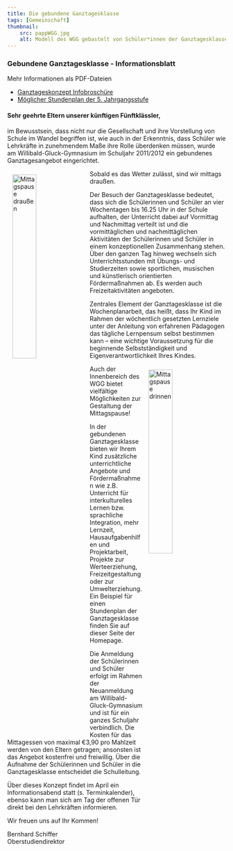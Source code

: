 ```yaml
---
title: Die gebundene Ganztagesklasse
tags: [Gemeinschaft]
thumbnail: 
    src: pappWGG.jpg
    alt: Modell des WGG gebastelt von Schüler*innen der Ganztagesklasse
---
```



### Gebundene Ganztagesklasse - Informationsblatt

Mehr Informationen als PDF-Dateien
- <a href="ganztageskonzept.pdf" target="_blank">Ganztageskonzept Infobroschüre</a>
- <a href="stundenplan.pdf" target = "_blank">Möglicher Stundenplan der 5. Jahrgangsstufe</a>

#### Sehr geehrte Eltern unserer künftigen Fünftklässler,

<p>
  im Bewusstsein, dass nicht nur die Gesellschaft und ihre Vorstellung
  von Schule im Wandel begriffen ist, wie auch in der Erkenntnis,
  dass Schüler wie Lehrkräfte in zunehmendem Maße ihre Rolle
  überdenken müssen, wurde am Willibald-Gluck-Gymnasium im Schuljahr
  2011/2012 ein gebundenes Ganztagesangebot eingerichtet.
</p>
<img src="/images/15_gt_mittag1.jpg" alt="Mittagspause draußen" style="width:33%;margin:10px 12px;float:left"/>
Sobald es das Wetter zulässt, sind wir mittags draußen.

<p>
  Der Besuch der Ganztagesklasse bedeutet, dass sich die Schülerinnen
  und Schüler an vier Wochentagen bis 16.25 Uhr in der Schule
  aufhalten, der Unterricht dabei auf Vormittag und Nachmittag
  verteilt ist und die vormittäglichen und nachmittäglichen
  Aktivitäten der Schülerinnen und Schüler in einem konzeptionellen
  Zusammenhang stehen. Über den ganzen Tag hinweg wechseln sich
  Unterrichtsstunden mit Übungs- und Studierzeiten sowie sportlichen,
  musischen und künstlerisch orientierten Fördermaßnahmen ab. Es
  werden auch Freizeitaktivitäten angeboten.
</p>
<p>
  Zentrales Element der Ganztagesklasse ist die Wochenplanarbeit, das
  heißt, dass Ihr Kind im Rahmen der wöchentlich gesetzten Lernziele
  unter der Anleitung von erfahrenen Pädagogen das tägliche Lernpensum
  selbst bestimmen kann – eine wichtige Voraussetzung für die
  beginnende Selbstständigkeit und Eigenverantwortlichkeit Ihres
  Kindes.
</p>
<img src="/images/15_gt_mittag2.jpg" alt="Mittagspause drinnen" style="width:33%;margin: 10px 12px;float:right"/>
Auch der Innenbereich des WGG bietet vielfältige Möglichkeiten zur Gestaltung der Mittagspause!
</p>
<p>
  In der gebundenen Ganztagesklasse bieten wir Ihrem Kind zusätzliche
  unterrichtliche Angebote und Fördermaßnahmen wie z.B. Unterricht für
  interkulturelles Lernen bzw. sprachliche Integration, mehr Lernzeit,
  Hausaufgabenhilfen und Projektarbeit, Projekte zur Werteerziehung,
  Freizeitgestaltung oder zur Umwelterziehung. Ein Beispiel für einen
  Stundenplan der Ganztagesklasse finden Sie auf dieser Seite der
  Homepage.
</p>
<p>
  Die Anmeldung der Schülerinnen und Schüler erfolgt im Rahmen der
  Neuanmeldung am Willibald-Gluck-Gymnasium und ist für ein ganzes
  Schuljahr verbindlich. Die Kosten für das Mittagessen von maximal
  €3,90 pro Mahlzeit werden von den Eltern getragen; ansonsten
  ist das Angebot kostenfrei und freiwillig. Über die Aufnahme der
  Schülerinnen und Schüler in die Ganztagesklasse entscheidet die
  Schulleitung.
</p>
<p>
  Über dieses Konzept findet im April ein Informationsabend statt
  (s. Terminkalender), ebenso kann man sich am Tag der offenen Tür
  direkt bei den Lehrkräften informieren.
</p>

<p>
  Wir freuen uns auf Ihr Kommen!
</p>

<p>
  Bernhard Schiffer<br />
  Oberstudiendirektor
</p>